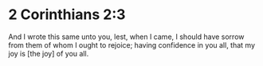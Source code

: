 # 2 Corinthians 2:3

And I wrote this same unto you, lest, when I came, I should have sorrow from them of whom I ought to rejoice; having confidence in you all, that my joy is [the joy] of you all.